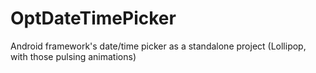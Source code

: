 # OptDateTimePicker
Android framework's date/time picker as a standalone project (Lollipop, with those pulsing animations)
